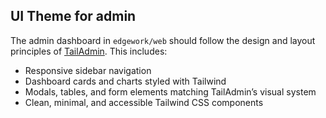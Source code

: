 ## UI Theme for admin

The admin dashboard in `edgework/web` should follow the design and layout principles of [TailAdmin](https://demo.tailadmin.com/). This includes:

- Responsive sidebar navigation
- Dashboard cards and charts styled with Tailwind
- Modals, tables, and form elements matching TailAdmin’s visual system
- Clean, minimal, and accessible Tailwind CSS components
